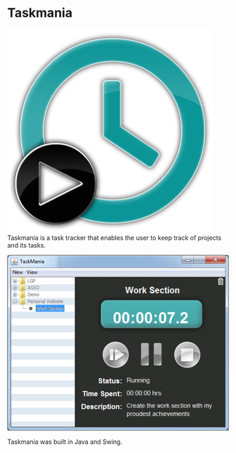 Taskmania
==================

![ScreenShot](Logo.png?raw=true "Taskmania logo")
Taskmania is a task tracker that enables the user to keep track of projects and its tasks.

![ScreenShot](taskmania.png?raw=true "Taskmania screen shot")

Taskmania was built in Java and Swing.
